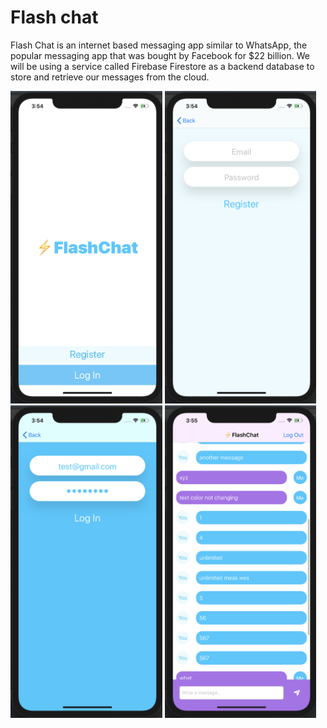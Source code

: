 <h1>Flash chat</h1>

Flash Chat is an internet based messaging app similar to WhatsApp, the popular messaging app that was bought by Facebook for $22 billion. We will be using a service called Firebase Firestore as a backend database to store and retrieve our messages from the cloud. 

<img src="Screenshot/Screenshot 2020-04-26 at 3.54.37 PM.png" height="500">
<img src="Screenshot/Screenshot 2020-04-26 at 3.54.43 PM.png" height="500">
<img src="Screenshot/Screenshot 2020-04-26 at 3.54.50 PM.png" height="500">
<img src="Screenshot/Screenshot 2020-04-26 at 3.55.00 PM.png" height="500">
